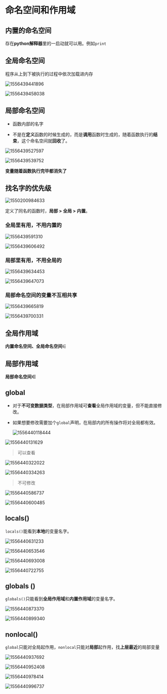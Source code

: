 # 命名空间和作用域

## 内置的命名空间

存在**python解释器**里的一启动就可以用。例如`print`

## 全局命名空间

程序从上到下被执行的过程中依次加载进内存

![1556439441896](命名空间和作用域.assets/1556439441896.png)

![1556439458038](命名空间和作用域.assets/1556439458038.png)

## 局部命名空间

- 函数内部的名字

- 不是在**定义**函数的时候生成的，而是**调用**函数时生成的，随着函数执行的**结束**，这个命名空间就**回收**了。

![1556439527597](命名空间和作用域.assets/1556439527597.png)

![1556439539752](命名空间和作用域.assets/1556439539752.png)

**变量随着函数执行完毕都消失了**

## 找名字的优先级

![1550200984633](命名空间和作用域.assets/1550200984633.png)

定义了同名的函数时，**局部 > 全局 > 内置**。

### 全局里有用，不用内置的

![1556439591310](命名空间和作用域.assets/1556439591310.png)

![1556439606492](命名空间和作用域.assets/1556439606492.png)

### 局部里有用，不用全局的

![1556439634453](命名空间和作用域.assets/1556439634453.png)

![1556439647073](命名空间和作用域.assets/1556439647073.png)

### 局部命名空间的变量不互相共享

![1556439665819](命名空间和作用域.assets/1556439665819.png)

![1556439700331](命名空间和作用域.assets/1556439700331.png)

## 全局作用域

**内置命名空间、全局命名空间**∈

## 局部作用域

**局部命名空间∈**

## global

- 对于**不可变数据类型**，在局部作用域可**查看**全局作用域的变量，但不能直接修改。

- 如果想要修改需要加个`global`声明，在局部内的所有操作将对全局都有效。

  ![1556440118444](命名空间和作用域.assets/1556440118444.png)

![1556440131629](命名空间和作用域.assets/1556440131629.png)

> 可以查看

![1556440322022](命名空间和作用域.assets/1556440322022.png)

![1556440334263](命名空间和作用域.assets/1556440334263.png)

> 不可修改

![1556440586737](命名空间和作用域.assets/1556440586737.png)

![1556440600485](命名空间和作用域.assets/1556440600485.png)

## locals()

`locals()`能看到**本地**的变量名字。

![1556440631233](命名空间和作用域.assets/1556440631233.png)

![1556440653546](命名空间和作用域.assets/1556440653546.png)

![1556440693008](命名空间和作用域.assets/1556440693008.png)

![1556440722755](命名空间和作用域.assets/1556440722755.png)

## globals ()

`globals()`只能看到**全局作用域**和**内置作用域**的变量名字。

![1556440873370](命名空间和作用域.assets/1556440873370.png)

![1556440899340](命名空间和作用域.assets/1556440899340.png)

## nonlocal()

`global`只能对全局起作用，`nonlocal`只能对**局部**起作用，找**上层最近**的局部变量

![1556440937692](命名空间和作用域.assets/1556440937692.png)

![1556440952408](命名空间和作用域.assets/1556440952408.png)

![1556440978414](命名空间和作用域.assets/1556440978414.png)

![1556440996737](命名空间和作用域.assets/1556440996737.png)

